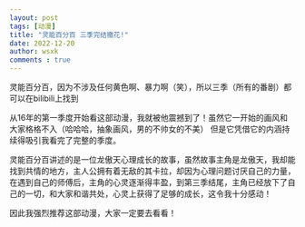 ```yaml
---
layout: post
tags: [动漫]
title: "灵能百分百 三季完结撒花!"
date: 2022-12-20
author: wsxk
comments : true
---
```


灵能百分百，因为不涉及任何黄色啊、暴力啊（笑），所以三季（所有的番剧）都可以在bilibili上找到<br>

从16年的第一季度开始看这部动漫，我就被他震撼到了！虽然它一开始的画风和大家格格不入（哈哈哈，抽象画风，男的不帅女的不美） 但是它凭借它的内涵持续得吸引我看完了完整的季度。<br>

灵能百分百讲述的是一位龙傲天心理成长的故事，虽然故事主角是龙傲天，我却能找到共情的地方，主人公拥有着无敌的其卡拉，却因为心理问题讨厌自己的力量，在遇到自己的师傅后，主角的心灵逐渐得丰盈，到第三季结尾，主角已经放下了自己的一切，和大家和谐共处，心灵上获得了足够的成长，这令我十分感动！<br>

因此我强烈推荐这部动漫，大家一定要去看看！<br>